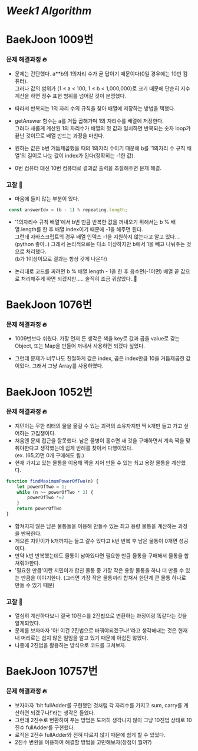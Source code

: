 # ***Week1 Algorithm***

# BaekJoon 1009번
### 문제 해결과정 🔥

- 문제는 간단했다. a**b의 1의자리 수가 곧 답이기 때문이다(0일 경우에는 10번 컴퓨터).  
그러나 값의 범위가 (1 ≤ a < 100, 1 ≤ b < 1,000,000)로 크기 때문에 단순히 지수 계산을 하면 정수 표현 범위를 넘어갈 것이 분명했다.

- 따라서 반복되는 1의 자리 수의 규칙을 찾아 배열에 저장하는 방법을 택했다. 
- getAnswer 함수는 a를 거듭 곱해가며 1의 자리수를 배열에 저장한다.  
그러다 새롭게 계산된 1의 자리수가 배열의 첫 값과 일치하면 반복되는 숫자 loop가 끝난 것이므로 배열 만드는 과정을 마친다. 
- 원하는 값은 b번 거듭제곱했을 때의 1의자리 수이기 때문에 b를 '1의자리 수 규칙 배열'의 길이로 나눈 값이 index가 된다(정확히는 -1한 값).
- 0번 컴퓨터 대신 10번 컴퓨터로 결과값 출력을 조절해주면 문제 해결. 

### 고찰 🧐

- 마음에 들지 않는 부분이 있다.
```javascript
 const answerIdx = (b - 1) % repeating.length;
```
- '1의자리수 규칙 배열'에서 b번 만큼 반복한 값을 꺼내오기 위해서는 b % 배열.length를 한 후 배열 index이기 때문에 -1을 해주면 된다.  
그런데 자바스크립트의 경우 배열 인덱스 -1을 지원하지 않는다고 알고 있다....(python 좋아..)
그래서 논리적으로는 다소 이상하지만 b에서 1을 빼고 나눠주는 것으로 처리했다.  
(b가 1이상이므로 결과는 항상 갖게 나온다)

- 논리대로 코드를 짜려면 b % 배열.length - 1을 한 후 음수면(-1이면) 배열 끝 값으로 처리해주게 하면 되겠지만..... 솔직히 조금 귀찮았다..🤫


# BaekJoon 1076번
### 문제 해결과정 🔥
- 1009번보다 쉬웠다. 가장 먼저 든 생각은 색을 key로 값과 곱을 value로 갖는 Object, 또는 Map을 만들어 꺼내서 사용하면 되겠다 싶었다.

- 그런데 문제가 너무나도 친절하게 값은 index, 곱은 index만큼 10을 거듭제곱한 값이었다. 그래서 그냥 Array를 사용하였다.

# BaekJoon 1052번
### 문제 해결과정 🔥
- 지민이는 무한 리터의 물을 옮길 수 있는 괴력의 소유자지만 딱 k개만 들고 가고 싶어하는 고집쟁이다.
- 처음엔 문제 접근을 잘못했다. 남은 물병이 홀수면 새 것을 구매하면서 계속 짝을 맞춰야한다고 생각했는데 쉽게 반례를 찾아서 다행이었다.   
(ex. (65,2)면 0개 구매해도 됨.)
- 현재 가지고 있는 물통을 이용해 짝을 지어 만들 수 있는 최고 용량 물통을 계산했다. 
```javascript
function findMaximumPowerOfTwo(n) {
    let powerOfTwo = 1;
    while (n >= powerOfTwo * 2) {
        powerOfTwo *=2
    }
    return powerOfTwo
}
```
- 합쳐지지 않은 남은 물통들을 이용해 만들수 있는 최고 용량 물통을 계산하는 과정을 반복한다. 
- 게으른 지민이가 k개까지는 들고 갈수 있다고 k번 반복 후 남은 물통이 0개면 성공이다.
- 만약 k번 반복했는데도 물통이 남아있다면 필요한 만큼 물통을 구매해서 물통을 합쳐줘야한다. 
- '필요한 만큼'이란 지민이가 합친 물통 중 가장 작은 용량 물통을 하나 더 만들 수 있는 만큼을 이야기한다. (그러면 가장 작은 물통끼리 합쳐서 한단계 큰 물통 하나로 만들 수 있기 때문)

### 고찰 🧐
- 열심히 계산하다보니 결국 10진수를 2진법으로 변환하는 과정이랑 똑같다는 것을 알게되었다. 
- 문제를 보자마자 '아! 이건 2진법으로 바꿔야되겠구나!'라고 생각해내는 것은 현재 내 머리로는 쉽지 않은 일임을 알고 있기 때문에 아쉽진 않았다.
- 나중에 2진법을 활용하는 방식으로 코드를 고쳐보자.

# BaekJoon 10757번
### 문제 해결과정 🔥
- 보자마자 'bit fullAdder를 구현했던 것처럼 각 자리수를 가지고 sum, carry를 계산하면 되겠구나!'라는 생각은 들었다.
- 그런데 2진수로 변환하여 푸는 방법은 도저히 생각나지 않아 그냥 10진법 상태로 10진수 fullAdder를 구현했다.
- 로직은 2진수 fullAdder와 전혀 다르지 않기 때문에 쉽게 할 수 있었다.
- 2진수 변환을 이용하여 해결할 방법을 고민해보자(장점이 뭘까?)